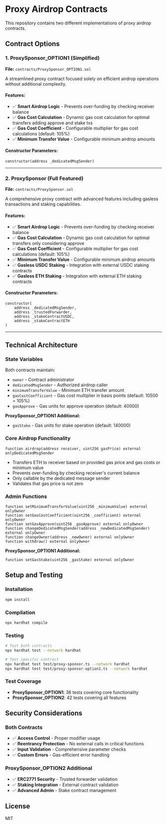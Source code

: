 # Proxy Airdrop Contracts

This repository contains two different implementations of proxy airdrop contracts.

## Contract Options

### 1. ProxySponsor_OPTION1 (Simplified)
**File:** `contracts/ProxySponsor_OPTION1.sol`

A streamlined proxy contract focused solely on efficient airdrop operations without additional complexity.

#### Features:
- ✅ **Smart Airdrop Logic** - Prevents over-funding by checking receiver balance
- ✅ **Gas Cost Calculation** - Dynamic gas cost calculation for optimal transfers adding approve and stake txs
- ✅ **Gas Cost Coefficient** - Configurable multiplier for gas cost calculations (default: 105%)
- ✅ **Minimum Transfer Value** - Configurable minimum airdrop amounts


#### Constructor Parameters:
```solidity
constructor(address _dedicatedMsgSender)
```

---

### 2. ProxySponsor (Full Featured)
**File:** `contracts/ProxySponsor.sol`

A comprehensive proxy contract with advanced features including gasless transactions and staking capabilities.

#### Features:
- ✅ **Smart Airdrop Logic** - Prevents over-funding by checking receiver balance
- ✅ **Gas Cost Calculation** - Dynamic gas cost calculation for optimal transfers only considering approve
- ✅ **Gas Cost Coefficient** - Configurable multiplier for gas cost calculations (default: 105%)
- ✅ **Minimum Transfer Value** - Configurable minimum airdrop amounts
- ✅ **Gasless USDC Staking** - Integration with external USDC staking contracts
- ✅ **Gasless ETH Staking** - Integration with external ETH staking contracts


#### Constructor Parameters:
```solidity
constructor(
    address _dedicatedMsgSender,
    address _trustedForwarder,
    address _stakeContractUSDC,
    address _stakeContractETH
)
```

---


## Technical Architecture

### State Variables
Both contracts maintain:
- `owner` - Contract administrator
- `dedicatedMsgSender` - Authorized airdrop caller
- `minimumTransferValue` - Minimum ETH transfer amount
- `gasCostCoefficient` - Gas cost multiplier in basis points (default: 10500 = 105%)
- `gasApprove` - Gas units for approve operation (default: 40000)

**ProxySponsor_OPTION1 Additional:**
- `gasStake` - Gas units for stake operation (default: 140000)

### Core Airdrop Functionality
```solidity
function airdrop(address receiver, uint256 gasPrice) external onlyDedicatedMsgSender
```
- Transfers ETH to receiver based on provided gas price and gas costs or minimum value
- Prevents over-funding by checking receiver's current balance
- Only callable by the dedicated message sender
- Validates that gas price is not zero

### Admin Functions
```solidity
function setMinimumTransferValue(uint256 _minimumValue) external onlyOwner
function setGasCostCoefficient(uint256 _coefficient) external onlyOwner
function setGasApprove(uint256 _gasApprove) external onlyOwner
function changeDedicatedMsgSender(address _newDedicatedMsgSender) external onlyOwner
function changeOwner(address _newOwner) external onlyOwner
function withdraw() external onlyOwner
```

**ProxySponsor_OPTION1 Additional:**
```solidity
function setGasStake(uint256 _gasStake) external onlyOwner
```

## Setup and Testing

### Installation
```bash
npm install
```

### Compilation
```bash
npx hardhat compile
```

### Testing
```bash
# Test both contracts
npx hardhat test --network hardhat

# Test specific contract
npx hardhat test test/proxy-sponsor.ts --network hardhat
npx hardhat test test/proxy-sponsor-option1.ts --network hardhat
```

### Test Coverage
- **ProxySponsor_OPTION1**: 36 tests covering core functionality
- **ProxySponsor_OPTION2**: 42 tests covering all features


## Security Considerations

### Both Contracts
- ✅ **Access Control** - Proper modifier usage
- ✅ **Reentrancy Protection** - No external calls in critical functions
- ✅ **Input Validation** - Comprehensive parameter checks
- ✅ **Custom Errors** - Gas-efficient error handling

### ProxySponsor_OPTION2 Additional
- ✅ **ERC2771 Security** - Trusted forwarder validation
- ✅ **Staking Integration** - External contract validation
- ✅ **Advanced Admin** - Stake contract management

## License

MIT 
